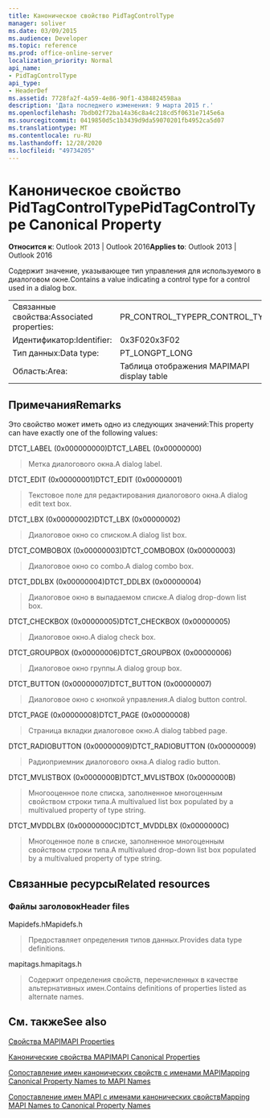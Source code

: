 ```yaml
---
title: Каноническое свойство PidTagControlType
manager: soliver
ms.date: 03/09/2015
ms.audience: Developer
ms.topic: reference
ms.prod: office-online-server
localization_priority: Normal
api_name:
- PidTagControlType
api_type:
- HeaderDef
ms.assetid: 7728fa2f-4a59-4e86-90f1-4384824598aa
description: 'Дата последнего изменения: 9 марта 2015 г.'
ms.openlocfilehash: 7bdb02f72ba14a36c8a4c218cd5f0631e7145e6a
ms.sourcegitcommit: 0419850d5c1b3439d9da59070201fb4952ca5d07
ms.translationtype: MT
ms.contentlocale: ru-RU
ms.lasthandoff: 12/28/2020
ms.locfileid: "49734205"
---
```

# <a name="pidtagcontroltype-canonical-property"></a><span data-ttu-id="58a98-103">Каноническое свойство PidTagControlType</span><span class="sxs-lookup"><span data-stu-id="58a98-103">PidTagControlType Canonical Property</span></span>

  
  
<span data-ttu-id="58a98-104">**Относится к**: Outlook 2013 | Outlook 2016</span><span class="sxs-lookup"><span data-stu-id="58a98-104">**Applies to**: Outlook 2013 | Outlook 2016</span></span> 
  
<span data-ttu-id="58a98-105">Содержит значение, указывающее тип управления для используемого в диалоговом окне.</span><span class="sxs-lookup"><span data-stu-id="58a98-105">Contains a value indicating a control type for a control used in a dialog box.</span></span> 
  
|||
|:-----|:-----|
|<span data-ttu-id="58a98-106">Связанные свойства:</span><span class="sxs-lookup"><span data-stu-id="58a98-106">Associated properties:</span></span>  <br/> |<span data-ttu-id="58a98-107">PR_CONTROL_TYPE</span><span class="sxs-lookup"><span data-stu-id="58a98-107">PR_CONTROL_TYPE</span></span>  <br/> |
|<span data-ttu-id="58a98-108">Идентификатор:</span><span class="sxs-lookup"><span data-stu-id="58a98-108">Identifier:</span></span>  <br/> |<span data-ttu-id="58a98-109">0x3F02</span><span class="sxs-lookup"><span data-stu-id="58a98-109">0x3F02</span></span>  <br/> |
|<span data-ttu-id="58a98-110">Тип данных:</span><span class="sxs-lookup"><span data-stu-id="58a98-110">Data type:</span></span>  <br/> |<span data-ttu-id="58a98-111">PT_LONG</span><span class="sxs-lookup"><span data-stu-id="58a98-111">PT_LONG</span></span>  <br/> |
|<span data-ttu-id="58a98-112">Область:</span><span class="sxs-lookup"><span data-stu-id="58a98-112">Area:</span></span>  <br/> |<span data-ttu-id="58a98-113">Таблица отображения MAPI</span><span class="sxs-lookup"><span data-stu-id="58a98-113">MAPI display table</span></span>  <br/> |
   
## <a name="remarks"></a><span data-ttu-id="58a98-114">Примечания</span><span class="sxs-lookup"><span data-stu-id="58a98-114">Remarks</span></span>

<span data-ttu-id="58a98-115">Это свойство может иметь одно из следующих значений:</span><span class="sxs-lookup"><span data-stu-id="58a98-115">This property can have exactly one of the following values:</span></span>
    
<span data-ttu-id="58a98-116">DTCT_LABEL (0x000000000)</span><span class="sxs-lookup"><span data-stu-id="58a98-116">DTCT_LABEL (0x00000000)</span></span>
  
> <span data-ttu-id="58a98-117">Метка диалогового окна.</span><span class="sxs-lookup"><span data-stu-id="58a98-117">A dialog label.</span></span>
   
<span data-ttu-id="58a98-118">DTCT_EDIT (0x00000001)</span><span class="sxs-lookup"><span data-stu-id="58a98-118">DTCT_EDIT (0x00000001)</span></span>
  
> <span data-ttu-id="58a98-119">Текстовое поле для редактирования диалогового окна.</span><span class="sxs-lookup"><span data-stu-id="58a98-119">A dialog edit text box.</span></span>

<span data-ttu-id="58a98-120">DTCT_LBX (0x00000002)</span><span class="sxs-lookup"><span data-stu-id="58a98-120">DTCT_LBX (0x00000002)</span></span>
  
> <span data-ttu-id="58a98-121">Диалоговое окно со списком.</span><span class="sxs-lookup"><span data-stu-id="58a98-121">A dialog list box.</span></span>
    
<span data-ttu-id="58a98-122">DTCT_COMBOBOX (0x00000003)</span><span class="sxs-lookup"><span data-stu-id="58a98-122">DTCT_COMBOBOX (0x00000003)</span></span>
  
> <span data-ttu-id="58a98-123">Диалоговое окно со combo.</span><span class="sxs-lookup"><span data-stu-id="58a98-123">A dialog combo box.</span></span>

<span data-ttu-id="58a98-124">DTCT_DDLBX (0x00000004)</span><span class="sxs-lookup"><span data-stu-id="58a98-124">DTCT_DDLBX (0x00000004)</span></span>
  
> <span data-ttu-id="58a98-125">Диалоговое окно в выпадаемом списке.</span><span class="sxs-lookup"><span data-stu-id="58a98-125">A dialog drop-down list box.</span></span>

<span data-ttu-id="58a98-126">DTCT_CHECKBOX (0x00000005)</span><span class="sxs-lookup"><span data-stu-id="58a98-126">DTCT_CHECKBOX (0x00000005)</span></span>
  
> <span data-ttu-id="58a98-127">Диалоговое окно.</span><span class="sxs-lookup"><span data-stu-id="58a98-127">A dialog check box.</span></span>

<span data-ttu-id="58a98-128">DTCT_GROUPBOX (0x00000006)</span><span class="sxs-lookup"><span data-stu-id="58a98-128">DTCT_GROUPBOX (0x00000006)</span></span>
  
> <span data-ttu-id="58a98-129">Диалоговое окно группы.</span><span class="sxs-lookup"><span data-stu-id="58a98-129">A dialog group box.</span></span>
  
<span data-ttu-id="58a98-130">DTCT_BUTTON (0x00000007)</span><span class="sxs-lookup"><span data-stu-id="58a98-130">DTCT_BUTTON (0x00000007)</span></span>
  
> <span data-ttu-id="58a98-131">Диалоговое окно с кнопкой управления.</span><span class="sxs-lookup"><span data-stu-id="58a98-131">A dialog button control.</span></span>
    
<span data-ttu-id="58a98-132">DTCT_PAGE (0x00000008)</span><span class="sxs-lookup"><span data-stu-id="58a98-132">DTCT_PAGE (0x00000008)</span></span>
  
> <span data-ttu-id="58a98-133">Страница вкладки диалоговое окно.</span><span class="sxs-lookup"><span data-stu-id="58a98-133">A dialog tabbed page.</span></span>
    
<span data-ttu-id="58a98-134">DTCT_RADIOBUTTON (0x00000009)</span><span class="sxs-lookup"><span data-stu-id="58a98-134">DTCT_RADIOBUTTON (0x00000009)</span></span>
  
> <span data-ttu-id="58a98-135">Радиоприемник диалогового окна.</span><span class="sxs-lookup"><span data-stu-id="58a98-135">A dialog radio button.</span></span>
    
<span data-ttu-id="58a98-136">DTCT_MVLISTBOX (0x0000000B)</span><span class="sxs-lookup"><span data-stu-id="58a98-136">DTCT_MVLISTBOX (0x0000000B)</span></span>
  
> <span data-ttu-id="58a98-137">Многооценное поле списка, заполненное многоценным свойством строки типа.</span><span class="sxs-lookup"><span data-stu-id="58a98-137">A multivalued list box populated by a multivalued property of type string.</span></span>
    
<span data-ttu-id="58a98-138">DTCT_MVDDLBX (0x00000000C)</span><span class="sxs-lookup"><span data-stu-id="58a98-138">DTCT_MVDDLBX (0x0000000C)</span></span>
  
> <span data-ttu-id="58a98-139">Многоценное поле в списке, заполненное многоценным свойством строки типа.</span><span class="sxs-lookup"><span data-stu-id="58a98-139">A multivalued drop-down list box populated by a multivalued property of type string.</span></span>
    
## <a name="related-resources"></a><span data-ttu-id="58a98-140">Связанные ресурсы</span><span class="sxs-lookup"><span data-stu-id="58a98-140">Related resources</span></span>

### <a name="header-files"></a><span data-ttu-id="58a98-141">Файлы заголовок</span><span class="sxs-lookup"><span data-stu-id="58a98-141">Header files</span></span>

<span data-ttu-id="58a98-142">Mapidefs.h</span><span class="sxs-lookup"><span data-stu-id="58a98-142">Mapidefs.h</span></span>
  
> <span data-ttu-id="58a98-143">Предоставляет определения типов данных.</span><span class="sxs-lookup"><span data-stu-id="58a98-143">Provides data type definitions.</span></span>
    
<span data-ttu-id="58a98-144">mapitags.h</span><span class="sxs-lookup"><span data-stu-id="58a98-144">mapitags.h</span></span>
  
> <span data-ttu-id="58a98-145">Содержит определения свойств, перечисленных в качестве альтернативных имен.</span><span class="sxs-lookup"><span data-stu-id="58a98-145">Contains definitions of properties listed as alternate names.</span></span>
    
## <a name="see-also"></a><span data-ttu-id="58a98-146">См. также</span><span class="sxs-lookup"><span data-stu-id="58a98-146">See also</span></span>



[<span data-ttu-id="58a98-147">Свойства MAPI</span><span class="sxs-lookup"><span data-stu-id="58a98-147">MAPI Properties</span></span>](mapi-properties.md)
  
[<span data-ttu-id="58a98-148">Канонические свойства MAPI</span><span class="sxs-lookup"><span data-stu-id="58a98-148">MAPI Canonical Properties</span></span>](mapi-canonical-properties.md)
  
[<span data-ttu-id="58a98-149">Сопоставление имен канонических свойств с именами MAPI</span><span class="sxs-lookup"><span data-stu-id="58a98-149">Mapping Canonical Property Names to MAPI Names</span></span>](mapping-canonical-property-names-to-mapi-names.md)
  
[<span data-ttu-id="58a98-150">Сопоставление имен MAPI с именами канонических свойств</span><span class="sxs-lookup"><span data-stu-id="58a98-150">Mapping MAPI Names to Canonical Property Names</span></span>](mapping-mapi-names-to-canonical-property-names.md)

